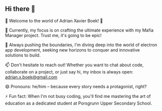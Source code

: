 ## Hi there 👋


🚀 Welcome to the world of Adrian Xavier Boek! 🌟

🔭 Currently, my focus is on crafting the ultimate experience with my Mafia Manager project. Trust me, it's going to be epic!

🌱 Always pushing the boundaries, I'm diving deep into the world of electron app development, seeking new horizons to conquer and innovative solutions to build.

📫 Don't hesitate to reach out! Whether you want to chat about code, collaborate on a project, or just say hi, my inbox is always open: adrian.x.boek@gmail.com

😄 Pronouns: he/him – because every story needs a protagonist, right?

⚡ Fun fact: When I'm not busy coding, you'll find me mastering the art of education as a dedicated student at Porsgrunn Upper Secondary School.

